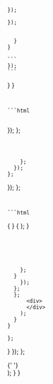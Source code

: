 
















  ```

  });
  ```


  ```
  });
  ```


  ```

    }
  }
  ```

    ```
    });
    ```



  }
}
```


```html
```


```html
```



  });
};
```



    };
  });
};
```



  });
};
```


```html
```



{
}
{
  );
}
```





    };
  }
    });
  };
  };
      <div>
      </div>
    );
  }
}
```


    };
  }
    });
  };
      <div>
          {' '}
      </div>
    );
  }
}
```










